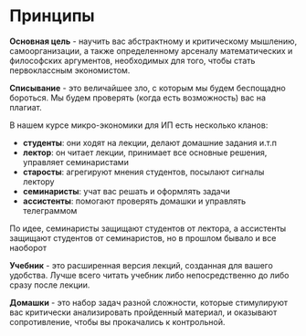 # Принципы

**Основная цель** - научить вас абстрактному и критическому мышлению, самоорганизации, а также определенному арсеналу математических и философских аргументов, необходимых для того, чтобы стать первоклассным экономистом.

**Списывание** - это величайшее зло, с которым мы будем беспощадно бороться. Мы будем проверять (когда есть возможность) вас на плагиат.

В нашем курсе микро-экономики для ИП есть несколько кланов:

- **студенты**: они ходят на лекции, делают домашние задания и.т.п
- **лектор**: он читает лекции, принимает все основные решения, управляет семинаристами
- **старосты**: агрегируют мнения студентов, посылают сигналы лектору
- **семинаристы**: учат вас решать и оформлять задачи
- **ассистенты**: помогают проверять домашки и управлять телеграммом

По идее, семинаристы защищают студентов от лектора, а ассистенты защищают студентов от семинаристов, но в прошлом бывало и все наоборот

**Учебник** - это расширенная версия лекций, созданная для вашего удобства. Лучше всего читать учебник либо непосредственно до либо сразу после лекции.

**Домашки** - это набор задач разной сложности, которые стимулируют вас критически анализировать пройденный материал, и оказывают сопротивление, чтобы вы прокачались к контрольной.